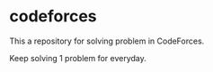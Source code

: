 # codeforces

This a repository for solving problem in CodeForces.

Keep solving 1 problem for everyday.
